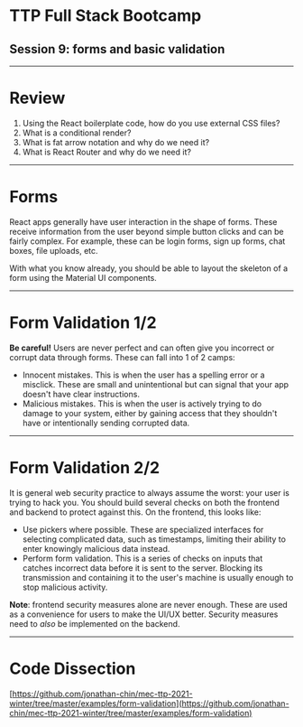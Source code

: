 # TTP Full Stack Bootcamp
## Session 9: forms and basic validation

---

# Review

1. Using the React boilerplate code, how do you use external CSS files?
2. What is a conditional render?
3. What is fat arrow notation and why do we need it?
4. What is React Router and why do we need it?

---

# Forms

React apps generally have user interaction in the shape of forms. These receive information from the user beyond simple button clicks and can be fairly complex. For example, these can be login forms, sign up forms, chat boxes, file uploads, etc.

With what you know already, you should be able to layout the skeleton of a form using the Material UI components.

---

# Form Validation 1/2

**Be careful!** Users are never perfect and can often give you incorrect or corrupt data through forms. These can fall into 1 of 2 camps:

- Innocent mistakes. This is when the user has a spelling error or a misclick. These are small and unintentional but can signal that your app doesn't have clear instructions.
- Malicious mistakes. This is when the user is actively trying to do damage to your system, either by gaining access that they shouldn't have or intentionally sending corrupted data.

---

# Form Validation 2/2

It is general web security practice to always assume the worst: your user is trying to hack you. You should build several checks on both the frontend and backend to protect against this. On the frontend, this looks like:

- Use pickers where possible. These are specialized interfaces for selecting complicated data, such as timestamps, limiting their ability to enter knowingly malicious data instead.
- Perform form validation. This is a series of checks on inputs that catches incorrect data before it is sent to the server. Blocking its transmission and containing it to the user's machine is usually enough to stop malicious activity.

**Note**: frontend security measures alone are never enough. These are used as a convenience for users to make the UI/UX better. Security measures need to *also* be implemented on the backend.

---

# Code Dissection

[https://github.com/jonathan-chin/mec-ttp-2021-winter/tree/master/examples/form-validation](https://github.com/jonathan-chin/mec-ttp-2021-winter/tree/master/examples/form-validation)
